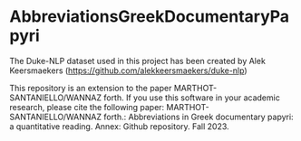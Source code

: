 # AbbreviationsGreekDocumentaryPapyri

The Duke-NLP dataset used in this project has been created by Alek Keersmaekers (https://github.com/alekkeersmaekers/duke-nlp)

This repository is an extension to the paper MARTHOT-SANTANIELLO/WANNAZ forth.
If you use this software in your academic research, please cite the following paper:
MARTHOT-SANTANIELLO/WANNAZ forth.: Abbreviations in Greek documentary papyri: a quantitative reading. Annex: Github repository. Fall 2023.


